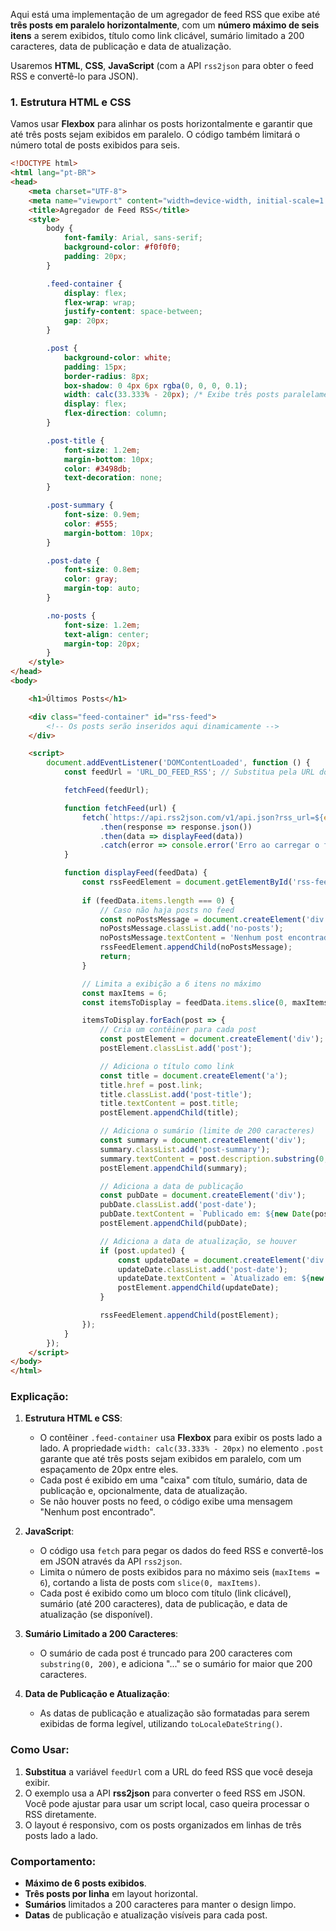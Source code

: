 Aqui está uma implementação de um agregador de feed RSS que exibe até **três posts em paralelo horizontalmente**, com um **número máximo de seis itens** a serem exibidos, título como link clicável, sumário limitado a 200 caracteres, data de publicação e data de atualização.

Usaremos **HTML**, **CSS**, **JavaScript** (com a API `rss2json` para obter o feed RSS e convertê-lo para JSON).

### 1. Estrutura HTML e CSS

Vamos usar **Flexbox** para alinhar os posts horizontalmente e garantir que até três posts sejam exibidos em paralelo. O código também limitará o número total de posts exibidos para seis.

```html
<!DOCTYPE html>
<html lang="pt-BR">
<head>
    <meta charset="UTF-8">
    <meta name="viewport" content="width=device-width, initial-scale=1.0">
    <title>Agregador de Feed RSS</title>
    <style>
        body {
            font-family: Arial, sans-serif;
            background-color: #f0f0f0;
            padding: 20px;
        }

        .feed-container {
            display: flex;
            flex-wrap: wrap;
            justify-content: space-between;
            gap: 20px;
        }

        .post {
            background-color: white;
            padding: 15px;
            border-radius: 8px;
            box-shadow: 0 4px 6px rgba(0, 0, 0, 0.1);
            width: calc(33.333% - 20px); /* Exibe três posts paralelamente */
            display: flex;
            flex-direction: column;
        }

        .post-title {
            font-size: 1.2em;
            margin-bottom: 10px;
            color: #3498db;
            text-decoration: none;
        }

        .post-summary {
            font-size: 0.9em;
            color: #555;
            margin-bottom: 10px;
        }

        .post-date {
            font-size: 0.8em;
            color: gray;
            margin-top: auto;
        }

        .no-posts {
            font-size: 1.2em;
            text-align: center;
            margin-top: 20px;
        }
    </style>
</head>
<body>

    <h1>Últimos Posts</h1>

    <div class="feed-container" id="rss-feed">
        <!-- Os posts serão inseridos aqui dinamicamente -->
    </div>

    <script>
        document.addEventListener('DOMContentLoaded', function () {
            const feedUrl = 'URL_DO_FEED_RSS'; // Substitua pela URL do feed RSS desejado

            fetchFeed(feedUrl);

            function fetchFeed(url) {
                fetch(`https://api.rss2json.com/v1/api.json?rss_url=${encodeURIComponent(url)}`)
                    .then(response => response.json())
                    .then(data => displayFeed(data))
                    .catch(error => console.error('Erro ao carregar o feed:', error));
            }

            function displayFeed(feedData) {
                const rssFeedElement = document.getElementById('rss-feed');
                
                if (feedData.items.length === 0) {
                    // Caso não haja posts no feed
                    const noPostsMessage = document.createElement('div');
                    noPostsMessage.classList.add('no-posts');
                    noPostsMessage.textContent = 'Nenhum post encontrado.';
                    rssFeedElement.appendChild(noPostsMessage);
                    return;
                }

                // Limita a exibição a 6 itens no máximo
                const maxItems = 6;
                const itemsToDisplay = feedData.items.slice(0, maxItems);

                itemsToDisplay.forEach(post => {
                    // Cria um contêiner para cada post
                    const postElement = document.createElement('div');
                    postElement.classList.add('post');

                    // Adiciona o título como link
                    const title = document.createElement('a');
                    title.href = post.link;
                    title.classList.add('post-title');
                    title.textContent = post.title;
                    postElement.appendChild(title);

                    // Adiciona o sumário (limite de 200 caracteres)
                    const summary = document.createElement('div');
                    summary.classList.add('post-summary');
                    summary.textContent = post.description.substring(0, 200) + (post.description.length > 200 ? '...' : '');
                    postElement.appendChild(summary);

                    // Adiciona a data de publicação
                    const pubDate = document.createElement('div');
                    pubDate.classList.add('post-date');
                    pubDate.textContent = `Publicado em: ${new Date(post.pubDate).toLocaleDateString()}`;
                    postElement.appendChild(pubDate);

                    // Adiciona a data de atualização, se houver
                    if (post.updated) {
                        const updateDate = document.createElement('div');
                        updateDate.classList.add('post-date');
                        updateDate.textContent = `Atualizado em: ${new Date(post.updated).toLocaleDateString()}`;
                        postElement.appendChild(updateDate);
                    }

                    rssFeedElement.appendChild(postElement);
                });
            }
        });
    </script>
</body>
</html>
```

### Explicação:

1. **Estrutura HTML e CSS**:
   - O contêiner `.feed-container` usa **Flexbox** para exibir os posts lado a lado. A propriedade `width: calc(33.333% - 20px)` no elemento `.post` garante que até três posts sejam exibidos em paralelo, com um espaçamento de 20px entre eles.
   - Cada post é exibido em uma "caixa" com título, sumário, data de publicação e, opcionalmente, data de atualização.
   - Se não houver posts no feed, o código exibe uma mensagem "Nenhum post encontrado".

2. **JavaScript**:
   - O código usa `fetch` para pegar os dados do feed RSS e convertê-los em JSON através da API `rss2json`.
   - Limita o número de posts exibidos para no máximo seis (`maxItems = 6`), cortando a lista de posts com `slice(0, maxItems)`.
   - Cada post é exibido como um bloco com título (link clicável), sumário (até 200 caracteres), data de publicação, e data de atualização (se disponível).

3. **Sumário Limitado a 200 Caracteres**:
   - O sumário de cada post é truncado para 200 caracteres com `substring(0, 200)`, e adiciona "..." se o sumário for maior que 200 caracteres.

4. **Data de Publicação e Atualização**:
   - As datas de publicação e atualização são formatadas para serem exibidas de forma legível, utilizando `toLocaleDateString()`.

### Como Usar:

1. **Substitua** a variável `feedUrl` com a URL do feed RSS que você deseja exibir.
2. O exemplo usa a API **rss2json** para converter o feed RSS em JSON. Você pode ajustar para usar um script local, caso queira processar o RSS diretamente.
3. O layout é responsivo, com os posts organizados em linhas de três posts lado a lado.

### Comportamento:

- **Máximo de 6 posts exibidos**.
- **Três posts por linha** em layout horizontal.
- **Sumários** limitados a 200 caracteres para manter o design limpo.
- **Datas** de publicação e atualização visíveis para cada post.
